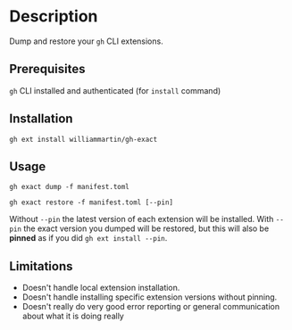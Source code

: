 # Description

Dump and restore your `gh` CLI extensions.

## Prerequisites

`gh` CLI installed and authenticated (for `install` command)

## Installation

```
gh ext install williammartin/gh-exact
```

## Usage

```
gh exact dump -f manifest.toml
```

```
gh exact restore -f manifest.toml [--pin]
```

Without `--pin` the latest version of each extension will be installed. With `--pin` the exact version you dumped will be restored, but this will also be **pinned** as if you did `gh ext install --pin`.

## Limitations

* Doesn't handle local extension installation.
* Doesn't handle installing specific extension versions without pinning.
* Doesn't really do very good error reporting or general communication about what it is doing really
